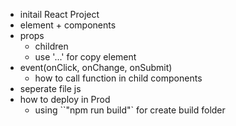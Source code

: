 - initail React Project
- element + components
- props
  - children
  - use '...' for copy element
- event(onClick, onChange, onSubmit)
  - how to call function in child components
- seperate file js
- how to deploy in Prod
  - using ``"npm run build"` for create build folder
